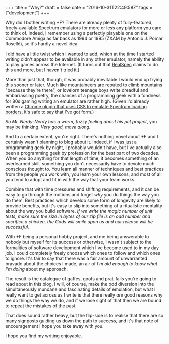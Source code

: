 +++
title = "Why?"
draft = false
date = "2016-10-31T22:49:58Z"
tags = ["development"]
+++

Why did I bother writing +F? There are already plenty of fully-featured, freely-available Spectrum emulators for
more or less any platform you care to think of. Indeed, I remember using a perfectly playable one on the Commodore
Amiga as far back as 1994 or 1995 (ZXAM by Antonio J. Pomar Roselló), so it's hardly a novel idea.

I did have a little twist which I wanted to add, which at the time I started writing didn't appear to be available
in any other emulator, namely the ability to play games across the Internet. (It turns out that [RealSpec](http://zxm.speccy.cz/realspec/)
claims to do this and more, but I haven't tried it.)

More than just that, though, it was probably inevitable I would end up trying this sooner or later. Much like
mountaineers are reputed to climb mountains "because they're there", or lovelorn teenage boys write dreadful and
embarrassing poetry, the chances of a programming geek with a fondness for 80s gaming writing an emulator are
rather high. (Given I'd already written a
[Chrome plugin that uses CSS to emulate Spectrum loading borders](https://chrome.google.com/webstore/detail/speccy-loading-borders/jakeajfeddddpglibndhjhdmlinejihf),
it's safe to say that I've got form.)

*So Mr. Nerdy-Nerdy has a warm, fuzzy feeling about his pet project*, you may be thinking. *Very good, move along.*

And to a certain extent, you're right. There's nothing novel about +F and I certainly wasn't planning to blog about
it. Indeed, if I was just a programming geek by night, I probably wouldn't have, but I've actually also been a programming
geek by profession for the best part of two decades. When you do anything for that length of time, it becomes something
of an overlearned skill, something you don't necessarily have to devote much conscious thought to.
You learn all manner of techniques and best practices from the people you work with, you learn your own lessons, and
most of all you tend to adopt and fit in with the way that your team works.

Combine that with time pressures and shifting requirements, and it can be easy to go through the motions and forget *why*
you do things the way you do them. Best practices which develop some form of longevity are likely to provide benefits,
but it's easy to slip into something of a ritualistic mentality about the way you build software. *If we write the magic
number of unit tests, make sure the size in bytes of our zip file is an odd number and sacrifice a chicken, the Gods will
smile upon us and our release will be successful.*

With +F being a personal hobby project, and me being answerable to nobody but myself for its success or otherwise, I
wasn't subject to the formalities of software development which I've become used to in my day job. I could completely
freely choose which ones to follow and which ones to ignore. It's fair to say that there was a fair amount of unwarranted
bravado about the choices I made, an air of *I'm old enough to know what I'm doing* about my approach.

The result is the catalogue of gaffes, goofs and prat-falls you're going to read about in this blog. I will, of course,
make the odd diversion into the simultaneously mundane and fascinating details of emulation, but what I really want to
get across as I write is that there really *are* good reasons why we do things the way we do, and if we lose sight of that
then we are bound to repeat the mistakes of the past.

That does sound rather heavy, but the flip-side is to realise that there are so many signposts guiding us down the path
to success, and it's that note of encouragement I hope you take away with you.

I hope you find my writing enjoyable.